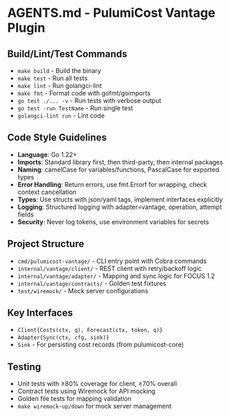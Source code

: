 # AGENTS.md - PulumiCost Vantage Plugin

## Build/Lint/Test Commands
- `make build` - Build the binary
- `make test` - Run all tests
- `make lint` - Run golangci-lint
- `make fmt` - Format code with gofmt/goimports
- `go test ./... -v` - Run tests with verbose output
- `go test -run TestName` - Run single test
- `golangci-lint run` - Lint code

## Code Style Guidelines
- **Language**: Go 1.22+
- **Imports**: Standard library first, then third-party, then internal packages
- **Naming**: camelCase for variables/functions, PascalCase for exported types
- **Error Handling**: Return errors, use fmt.Errorf for wrapping, check context cancellation
- **Types**: Use structs with json/yaml tags, implement interfaces explicitly
- **Logging**: Structured logging with adapter=vantage, operation, attempt fields
- **Security**: Never log tokens, use environment variables for secrets

## Project Structure
- `cmd/pulumicost-vantage/` - CLI entry point with Cobra commands
- `internal/vantage/client/` - REST client with retry/backoff logic
- `internal/vantage/adapter/` - Mapping and sync logic for FOCUS 1.2
- `internal/vantage/contracts/` - Golden test fixtures
- `test/wiremock/` - Mock server configurations

## Key Interfaces
- `Client{Costs(ctx, q), Forecast(ctx, token, q)}`
- `Adapter{Sync(ctx, cfg, sink)}`
- `Sink` - For persisting cost records (from pulumicost-core)

## Testing
- Unit tests with ≥80% coverage for client, ≥70% overall
- Contract tests using Wiremock for API mocking
- Golden file tests for mapping validation
- `make wiremock-up/down` for mock server management